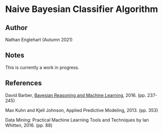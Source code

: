 # Naive Bayesian Classifier Algorithm
## Author
Nathan Englehart (Autumn 2021)

## Notes
This is currently a work in progress.

## References
David Barber, [Bayesian Reasoning and Machine Learning](http://web4.cs.ucl.ac.uk/staff/D.Barber/textbook/171216.pdf), 2016. (pp. 237-245)<br>

Max Kuhn and Kjell Johnson, Applied Predictive Modeling, 2013. (pp. 353)<br>

Data Mining: Practical Machine Learning Tools and Techniques by Ian Whitten, 2016. (pp. 88)

